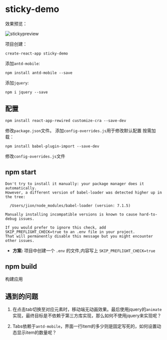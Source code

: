# sticky-demo
效果预览：

![stickypreview](./stickypreview.gif)

项目创建：
```
create-react-app sticky-demo
```
添加`antd-mobile`:
```
npm install antd-mobile --save
```
添加`jquery`:
```
npm i jquery --save
```

## 配置
```
npm install react-app-rewired customize-cra --save-dev
```
修改`package.json`文件。
添加`config-overrides.js`用于修改默认配置
按需加载：
```
npm install babel-plugin-import --save-dev
```
修改`config-overrides.js`文件


## npm start

```
Don't try to install it manually: your package manager does it automatically.
However, a different version of babel-loader was detected higher up in the tree:

  /Users/jion/node_modules/babel-loader (version: 7.1.5) 

Manually installing incompatible versions is known to cause hard-to-debug issues.

If you would prefer to ignore this check, add SKIP_PREFLIGHT_CHECK=true to an .env file in your project.
That will permanently disable this message but you might encounter other issues.
```

* **方案:**
    项目中创建一个 `.env` 的文件,内容写上 `SKIP_PREFLIGHT_CHECK=true`



## npm build

构建应用

## 遇到的问题

1. 在点击tab切换至对应元素时，移动端无动画效果。最后使用jquery的`animate`实现，最终目标是不依赖于第三方库实现，那么如何不使用jquery来实现呢？

2. Tabs依赖于`antd-mobile`，界面一行item的多少则是固定写死的，如何设置动态显示item的数量呢？


